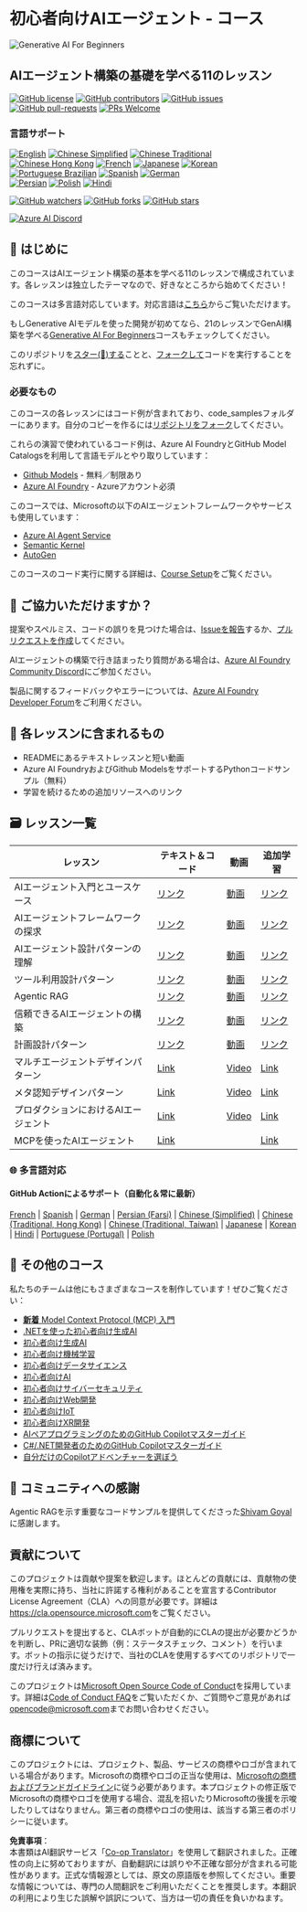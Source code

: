 <!--
CO_OP_TRANSLATOR_METADATA:
{
  "original_hash": "e02a1254e28f559a2d7276b5e53ca504",
  "translation_date": "2025-05-21T09:31:29+00:00",
  "source_file": "README.md",
  "language_code": "ja"
}
-->
# 初心者向けAIエージェント - コース

![Generative AI For Beginners](../../images/repo-thumbnail.png)

## AIエージェント構築の基礎を学べる11のレッスン

[![GitHub license](https://img.shields.io/github/license/microsoft/ai-agents-for-beginners.svg)](https://github.com/microsoft/ai-agents-for-beginners/blob/master/LICENSE?WT.mc_id=academic-105485-koreyst)
[![GitHub contributors](https://img.shields.io/github/contributors/microsoft/ai-agents-for-beginners.svg)](https://GitHub.com/microsoft/ai-agents-for-beginners/graphs/contributors/?WT.mc_id=academic-105485-koreyst)
[![GitHub issues](https://img.shields.io/github/issues/microsoft/ai-agents-for-beginners.svg)](https://GitHub.com/microsoft/ai-agents-for-beginners/issues/?WT.mc_id=academic-105485-koreyst)
[![GitHub pull-requests](https://img.shields.io/github/issues-pr/microsoft/ai-agents-for-beginners.svg)](https://GitHub.com/microsoft/ai-agents-for-beginners/pulls/?WT.mc_id=academic-105485-koreyst)
[![PRs Welcome](https://img.shields.io/badge/PRs-welcome-brightgreen.svg?style=flat-square)](http://makeapullrequest.com?WT.mc_id=academic-105485-koreyst)

### 言語サポート
[![English](https://img.shields.io/badge/English-brightgreen.svg?style=flat-square)](README.md)
[![Chinese Simplified](https://img.shields.io/badge/Chinese_Simplified-brightgreen.svg?style=flat-square)](../zh/README.md)
[![Chinese Traditional](https://img.shields.io/badge/Chinese_Traditional-brightgreen.svg?style=flat-square)](../tw/README.md)     
[![Chinese Hong Kong](https://img.shields.io/badge/Chinese_Hong_Kong-brightgreen.svg?style=flat-square)](../hk/README.md) 
[![French](https://img.shields.io/badge/French-brightgreen.svg?style=flat-square)](../fr/README.md)
[![Japanese](https://img.shields.io/badge/Japanese-brightgreen.svg?style=flat-square)](./README.md) 
[![Korean](https://img.shields.io/badge/Korean-brightgreen.svg?style=flat-square)](../ko/README.md)
[![Portuguese Brazilian](https://img.shields.io/badge/Portuguese_Brazilian-brightgreen.svg?style=flat-square)](../pt/README.md)
[![Spanish](https://img.shields.io/badge/Spanish-brightgreen.svg?style=flat-square)](../es/README.md)
[![German](https://img.shields.io/badge/German-brightgreen.svg?style=flat-square)](../de/README.md)  
[![Persian](https://img.shields.io/badge/Persian-brightgreen.svg?style=flat-square)](../fa/README.md) 
[![Polish](https://img.shields.io/badge/Polish-brightgreen.svg?style=flat-square)](../pl/README.md) 
[![Hindi](https://img.shields.io/badge/Hindi-brightgreen.svg?style=flat-square)](../hi/README.md)

[![GitHub watchers](https://img.shields.io/github/watchers/microsoft/ai-agents-for-beginners.svg?style=social&label=Watch)](https://GitHub.com/microsoft/ai-agents-for-beginners/watchers/?WT.mc_id=academic-105485-koreyst)
[![GitHub forks](https://img.shields.io/github/forks/microsoft/ai-agents-for-beginners.svg?style=social&label=Fork)](https://GitHub.com/microsoft/ai-agents-for-beginners/network/?WT.mc_id=academic-105485-koreyst)
[![GitHub stars](https://img.shields.io/github/stars/microsoft/ai-agents-for-beginners.svg?style=social&label=Star)](https://GitHub.com/microsoft/ai-agents-for-beginners/stargazers/?WT.mc_id=academic-105485-koreyst)

[![Azure AI Discord](https://dcbadge.limes.pink/api/server/kzRShWzttr)](https://discord.gg/kzRShWzttr)


## 🌱 はじめに

このコースはAIエージェント構築の基本を学べる11のレッスンで構成されています。各レッスンは独立したテーマなので、好きなところから始めてください！

このコースは多言語対応しています。対応言語は[こちら](../..)からご覧いただけます。

もしGenerative AIモデルを使った開発が初めてなら、21のレッスンでGenAI構築を学べる[Generative AI For Beginners](https://aka.ms/genai-beginners)コースもチェックしてください。

このリポジトリを[スター(🌟)する](https://docs.github.com/en/get-started/exploring-projects-on-github/saving-repositories-with-stars?WT.mc_id=academic-105485-koreyst)ことと、[フォークして](https://github.com/microsoft/ai-agents-for-beginners/fork)コードを実行することを忘れずに。

### 必要なもの

このコースの各レッスンにはコード例が含まれており、code_samplesフォルダーにあります。自分のコピーを作るには[リポジトリをフォーク](https://github.com/microsoft/ai-agents-for-beginners/fork)してください。

これらの演習で使われているコード例は、Azure AI FoundryとGitHub Model Catalogsを利用して言語モデルとやり取りしています：

- [Github Models](https://aka.ms/ai-agents-beginners/github-models) - 無料／制限あり
- [Azure AI Foundry](https://aka.ms/ai-agents-beginners/ai-foundry) - Azureアカウント必須

このコースでは、Microsoftの以下のAIエージェントフレームワークやサービスも使用しています：
- [Azure AI Agent Service](https://aka.ms/ai-agents-beginners/ai-agent-service)
- [Semantic Kernel](https://aka.ms/ai-agents-beginners/semantic-kernel)
- [AutoGen](https://aka.ms/ai-agents/autogen)

このコースのコード実行に関する詳細は、[Course Setup](./00-course-setup/README.md)をご覧ください。

## 🙏 ご協力いただけますか？

提案やスペルミス、コードの誤りを見つけた場合は、[Issueを報告](https://github.com/microsoft/ai-agents-for-beginners/issues?WT.mc_id=academic-105485-koreyst)するか、[プルリクエストを作成](https://github.com/microsoft/ai-agents-for-beginners/pulls?WT.mc_id=academic-105485-koreyst)してください。

AIエージェントの構築で行き詰まったり質問がある場合は、[Azure AI Foundry Community Discord](https://discord.gg/kzRShWzttr)にご参加ください。

製品に関するフィードバックやエラーについては、[Azure AI Foundry Developer Forum](https://aka.ms/azureaifoundry/forum)をご利用ください。

## 📂 各レッスンに含まれるもの

- READMEにあるテキストレッスンと短い動画
- Azure AI FoundryおよびGithub ModelsをサポートするPythonコードサンプル（無料）
- 学習を続けるための追加リソースへのリンク

## 🗃️ レッスン一覧

| **レッスン**                             | **テキスト＆コード**                                | **動画**                                                    | **追加学習**                                                                            |
|----------------------------------------|----------------------------------------------------|------------------------------------------------------------|----------------------------------------------------------------------------------------|
| AIエージェント入門とユースケース       | [リンク](./01-intro-to-ai-agents/README.md)          | [動画](https://youtu.be/3zgm60bXmQk?si=z8QygFvYQv-9WtO1)    | [リンク](https://aka.ms/ai-agents-beginners/collection?WT.mc_id=academic-105485-koreyst) |
| AIエージェントフレームワークの探求     | [リンク](./02-explore-agentic-frameworks/README.md)  | [動画](https://youtu.be/ODwF-EZo_O8?si=Vawth4hzVaHv-u0H)    | [リンク](https://aka.ms/ai-agents-beginners/collection?WT.mc_id=academic-105485-koreyst) |
| AIエージェント設計パターンの理解       | [リンク](./03-agentic-design-patterns/README.md)     | [動画](https://youtu.be/m9lM8qqoOEA?si=BIzHwzstTPL8o9GF)    | [リンク](https://aka.ms/ai-agents-beginners/collection?WT.mc_id=academic-105485-koreyst) |
| ツール利用設計パターン                 | [リンク](./04-tool-use/README.md)                    | [動画](https://youtu.be/vieRiPRx-gI?si=2z6O2Xu2cu_Jz46N)    | [リンク](https://aka.ms/ai-agents-beginners/collection?WT.mc_id=academic-105485-koreyst) |
| Agentic RAG                            | [リンク](./05-agentic-rag/README.md)                 | [動画](https://youtu.be/WcjAARvdL7I?si=gKPWsQpKiIlDH9A3)    | [リンク](https://aka.ms/ai-agents-beginners/collection?WT.mc_id=academic-105485-koreyst) |
| 信頼できるAIエージェントの構築         | [リンク](./06-building-trustworthy-agents/README.md) | [動画](https://youtu.be/iZKkMEGBCUQ?si=jZjpiMnGFOE9L8OK)    | [リンク](https://aka.ms/ai-agents-beginners/collection?WT.mc_id=academic-105485-koreyst) |
| 計画設計パターン                       | [リンク](./07-planning-design/README.md)             | [動画](https://youtu.be/kPfJ2BrBCMY?si=6SC_iv_E5-mzucnC)    | [リンク](https://aka.ms/ai-agents-beginners/collection?WT.mc_id=academic-105485-koreyst) |
| マルチエージェントデザインパターン               | [Link](./08-multi-agent/README.md)                 | [Video](https://youtu.be/V6HpE9hZEx0?si=rMgDhEu7wXo2uo6g)  | [Link](https://aka.ms/ai-agents-beginners/collection?WT.mc_id=academic-105485-koreyst) |
| メタ認知デザインパターン                         | [Link](./09-metacognition/README.md)               | [Video](https://youtu.be/His9R6gw6Ec?si=8gck6vvdSNCt6OcF)  | [Link](https://aka.ms/ai-agents-beginners/collection?WT.mc_id=academic-105485-koreyst) |
| プロダクションにおけるAIエージェント             | [Link](./10-ai-agents-production/README.md)        | [Video](https://youtu.be/l4TP6IyJxmQ?si=31dnhexRo6yLRJDl)  | [Link](https://aka.ms/ai-agents-beginners/collection?WT.mc_id=academic-105485-koreyst) |
| MCPを使ったAIエージェント                         | [Link](./11-mcp/README.md)                         |                                                            | [Link](https://aka.ms/mcp-for-beginners)                                               |

### 🌐 多言語対応

#### GitHub Actionによるサポート（自動化＆常に最新）

[French](../fr/README.md) | [Spanish](../es/README.md) | [German](../de/README.md) | [Persian (Farsi)](../fa/README.md) | [Chinese (Simplified)](../zh/README.md) | [Chinese (Traditional, Hong Kong)](../hk/README.md) | [Chinese (Traditional, Taiwan)](../tw/README.md) | [Japanese](./README.md) | [Korean](../ko/README.md) | [Hindi](../hi/README.md) | [Portuguese (Portugal)](../pt/README.md) | [Polish](../pl/README.md)

## 🎒 その他のコース

私たちのチームは他にもさまざまなコースを制作しています！ぜひご覧ください：

- [**新着** Model Context Protocol (MCP) 入門](https://github.com/microsoft/mcp-for-beginners?WT.mc_id=academic-105485-koreyst)
- [.NETを使った初心者向け生成AI](https://github.com/microsoft/Generative-AI-for-beginners-dotnet?WT.mc_id=academic-105485-koreyst)
- [初心者向け生成AI](https://github.com/microsoft/generative-ai-for-beginners?WT.mc_id=academic-105485-koreyst)
- [初心者向け機械学習](https://aka.ms/ml-beginners?WT.mc_id=academic-105485-koreyst)
- [初心者向けデータサイエンス](https://aka.ms/datascience-beginners?WT.mc_id=academic-105485-koreyst)
- [初心者向けAI](https://aka.ms/ai-beginners?WT.mc_id=academic-105485-koreyst)
- [初心者向けサイバーセキュリティ](https://github.com/microsoft/Security-101??WT.mc_id=academic-96948-sayoung)
- [初心者向けWeb開発](https://aka.ms/webdev-beginners?WT.mc_id=academic-105485-koreyst)
- [初心者向けIoT](https://aka.ms/iot-beginners?WT.mc_id=academic-105485-koreyst)
- [初心者向けXR開発](https://github.com/microsoft/xr-development-for-beginners?WT.mc_id=academic-105485-koreyst)
- [AIペアプログラミングのためのGitHub Copilotマスターガイド](https://aka.ms/GitHubCopilotAI?WT.mc_id=academic-105485-koreyst)
- [C#/.NET開発者のためのGitHub Copilotマスターガイド](https://github.com/microsoft/mastering-github-copilot-for-dotnet-csharp-developers?WT.mc_id=academic-105485-koreyst)
- [自分だけのCopilotアドベンチャーを選ぼう](https://github.com/microsoft/CopilotAdventures?WT.mc_id=academic-105485-koreyst)

## 🌟 コミュニティへの感謝

Agentic RAGを示す重要なコードサンプルを提供してくださった[Shivam Goyal](https://www.linkedin.com/in/shivam2003/)に感謝します。

## 貢献について

このプロジェクトは貢献や提案を歓迎します。ほとんどの貢献には、貢献物の使用権を実際に持ち、当社に許諾する権利があることを宣言するContributor License Agreement（CLA）への同意が必要です。詳細は<https://cla.opensource.microsoft.com>をご覧ください。

プルリクエストを提出すると、CLAボットが自動的にCLAの提出が必要かどうかを判断し、PRに適切な装飾（例：ステータスチェック、コメント）を行います。ボットの指示に従うだけで、当社のCLAを使用するすべてのリポジトリで一度だけ行えば済みます。

このプロジェクトは[Microsoft Open Source Code of Conduct](https://opensource.microsoft.com/codeofconduct/)を採用しています。詳細は[Code of Conduct FAQ](https://opensource.microsoft.com/codeofconduct/faq/)をご覧いただくか、ご質問やご意見があれば[opencode@microsoft.com](mailto:opencode@microsoft.com)までお問い合わせください。

## 商標について

このプロジェクトには、プロジェクト、製品、サービスの商標やロゴが含まれている場合があります。Microsoftの商標やロゴの正当な使用は、[Microsoftの商標およびブランドガイドライン](https://www.microsoft.com/legal/intellectualproperty/trademarks/usage/general)に従う必要があります。本プロジェクトの修正版でMicrosoftの商標やロゴを使用する場合、混乱を招いたりMicrosoftの後援を示唆したりしてはなりません。第三者の商標やロゴの使用は、該当する第三者のポリシーに従います。

**免責事項**：  
本書類はAI翻訳サービス「[Co-op Translator](https://github.com/Azure/co-op-translator)」を使用して翻訳されました。正確性の向上に努めておりますが、自動翻訳には誤りや不正確な部分が含まれる可能性があります。正式な情報源としては、原文の原語版を参照してください。重要な情報については、専門の人間翻訳をご利用いただくことを推奨します。本翻訳の利用により生じた誤解や誤訳について、当方は一切の責任を負いかねます。